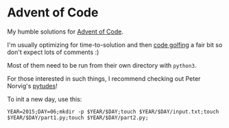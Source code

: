 # Advent of Code
My humble solutions for [Advent of Code](https://adventofcode.com/).

I'm usually optimizing for time-to-solution and then [code golfing](https://en.wikipedia.org/wiki/Code_golf) a fair bit so don't expect lots of comments :)

Most of them need to be run from their own directory with `python3`.

For those interested in such things, I recommend checking out Peter Norvig's [pytudes](https://github.com/norvig/pytudes)!

To init a new day, use this:

```YEAR=2015;DAY=06;mkdir -p $YEAR/$DAY;touch $YEAR/$DAY/input.txt;touch $YEAR/$DAY/part1.py;touch $YEAR/$DAY/part2.py;```